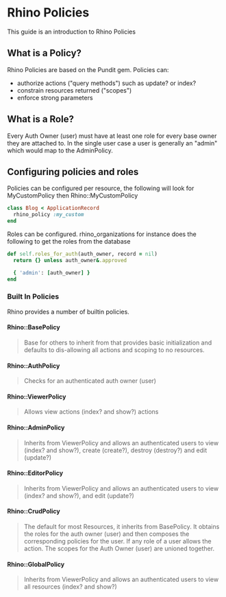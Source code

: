 # Rhino Policies

This guide is an introduction to Rhino Policies

## What is a Policy?

Rhino Policies are based on the Pundit gem. Policies can:

- authorize actions ("query methods") such as update? or index?
- constrain resources returned ("scopes")
- enforce strong parameters

## What is a Role?

Every Auth Owner (user) must have at least one role for every base owner they are attached to. In the single user case a user is generally an "admin" which would map to the AdminPolicy.

## Configuring policies and roles

Policies can be configured per resource, the following will look for MyCustomPolicy then Rhino::MyCustomPolicy

```ruby
class Blog < ApplicationRecord
  rhino_policy :my_custom
end
```

Roles can be configured. rhino_organizations for instance does the following to get the roles from the database

```ruby
def self.roles_for_auth(auth_owner, record = nil)
  return {} unless auth_owner&.approved

  { 'admin': [auth_owner] }
end
```

### Built In Policies

Rhino provides a number of builtin policies.

#### Rhino::BasePolicy

> Base for others to inherit from that provides basic initialization and defaults to dis-allowing all actions and scoping to no resources.

#### Rhino::AuthPolicy

> Checks for an authenticated auth owner (user)

#### Rhino::ViewerPolicy

> Allows view actions (index? and show?) actions

#### Rhino::AdminPolicy

> Inherits from ViewerPolicy and allows an authenticated users to view (index? and show?), create (create?), destroy (destroy?) and edit (update?)

#### Rhino::EditorPolicy

> Inherits from ViewerPolicy and allows an authenticated users to view (index? and show?), and edit (update?)

#### Rhino::CrudPolicy

> The default for most Resources, it inherits from BasePolicy. It obtains the roles for the auth owner (user) and then composes the corresponding policies for the user. If any role of a user allows the action. The scopes for the Auth Owner (user) are unioned together.

#### Rhino::GlobalPolicy

> Inherits from ViewerPolicy and allows an authenticated users to view all resources (index? and show?)
